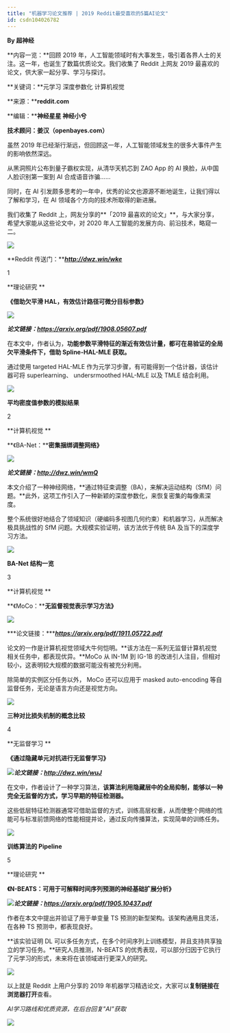 ```yaml
---
title: "机器学习论文推荐 | 2019 Reddit最受喜欢的5篇AI论文"
id: csdn104026782
---
```


**By 超神经**

**内容一览：**回顾 2019 年，人工智能领域时有大事发生，吸引着各界人士的关注。这一年，也诞生了数篇优质论文。我们收集了 Reddit 上网友 2019 最喜欢的论文，供大家一起分享、学习与探讨。

**关键词：**元学习 深度参数化 计算机视觉 

**来源：****reddit.com**

**编辑：****神经星星 神经小兮**

**技术顾问：姜汉（openbayes.com）** 

虽然 2019 年已经渐行渐远，但回顾这一年，人工智能领域发生的很多大事件产生的影响依然深远。

从黑洞照片公布到量子霸权实现，从清华天机芯到 ZAO App 的 AI 换脸，从中国人脸识别第一案到 AI 合成语音诈骗……

同时，在 AI 引发颇多思考的一年中，优秀的论文也源源不断地诞生，让我们得以了解和学习，在 AI 领域各个方向的技术所取得的新进展。

我们收集了 Reddit 上，网友分享的**「2019 最喜欢的论文」**，与大家分享，希望大家能从这些论文中，对 2020 年人工智能的发展方向、前沿技术，略窥一二。

![](../img/63f057a60aae00d1f3570c5e0bdb33aa.png)

**Reddit 传送门：*******http://dwz.win/wke*****

1

**理论研究 **

**《借助欠平滑 HAL，有效估计路径可微分目标参数》**

![](../img/614e7a9da21b172017b9c0ba7071ca18.png)

***论文链接：https://arxiv.org/pdf/1908.05607.pdf***

在本文中，作者认为，**功能参数平滑特征的渐近有效估计量，都可在易验证的全局欠平滑条件下，借助 Spline-HAL-MLE 获取。**

通过使用 targeted HAL-MLE 作为元学习步骤，有可能得到一个估计器，该估计器可将 superlearning、 undersrmoothed HAL-MLE 以及 TMLE 结合利用。

![](../img/048703b188c0b2007e175391b40d3506.png)

**平均密度值参数的模拟结果** 

2

**计算机视觉 **

**《BA-Net：****密集捆绑调整网络》**

![](../img/02467158cf3022d1e2f7a507695a96a2.png)

***论文链接：http://dwz.win/wmQ***

本文介绍了一种神经网络，**通过特征束调整（BA），来解决运动结构（SfM）问题。**此外，这项工作引入了一种新颖的深度参数化，来恢复密集的每像素深度。

整个系统很好地结合了领域知识（硬编码多视图几何约束）和机器学习，从而解决极具挑战性的 SfM 问题。大规模实验证明，该方法优于传统 BA 及当下的深度学习方法。

![](../img/719f8efc97ab09cab66da0fe0700f4bb.png)

**BA-Net 结构一览**

3

**计算机视觉 **

**《MoCo：****无监督视觉表示学习方法》**

![](../img/9d32152540d35262b5b436d35491f718.png)

***论文链接：******https://arxiv.org/pdf/1911.05722.pdf***

论文的一作是计算机视觉领域大牛何恺明。**该方法在一系列无监督计算机视觉相关任务中，都表现优异。**MoCo 从 IN-1M 到 IG-1B 的改进引人注目，但相对较小，这表明较大规模的数据可能没有被充分利用。

除简单的实例区分任务以外， MoCo 还可以应用于 masked auto-encoding 等自监督任务，无论是语言方向还是视觉方向。

![](../img/7ba1f7baf5eb406af3f2ce6f9dbdf502.png)

**三种对比损失机制的概念比较**

4

**无监督学习 **

**《通过隐藏单元对抗进行无监督学习》**

![](../img/feab250ae17753fdd7dcffcf1c803beb.png)***论文链接：http://dwz.win/wuJ***

在文中，作者设计了一种学习算法，**该算法利用隐藏层中的全局抑制，能够以一种完全无监督的方式，学习早期的特征检测器。**

这些低层特征检测器通常可借助监督的方式，训练高层权重，从而使整个网络的性能可与标准前馈网络的性能相提并论，通过反向传播算法，实现简单的训练任务。

![](../img/901a225c2d0922e3538e8fa47c66f77d.png)

**训练算法的 Pipeline**

5

**理论研究 **

**《N-BEATS：可用于可解释时间序列预测的神经基础扩展分析》**

![](../img/afb617d6c6ec9db05345d056fafff4c3.png)***论文链接：https://arxiv.org/pdf/1905.10437.pdf***

作者在本文中提出并验证了用于单变量 TS 预测的新型架构。该架构通用且灵活，在各种 TS 预测中，都表现良好。

**该实验证明 DL 可以多任务方式，在多个时间序列上训练模型，并且支持共享独立的学习任务。**研究人员推测，N-BEATS 的优秀表现，可以部分归因于它执行了元学习的形式，未来将在该领域进行更深入的研究。

![](../img/0fc4cf3e6dcafffb9166920bd50c8375.png)

以上就是 Reddit 上用户分享的 2019 年机器学习精选论文，大家可以**复制链接在浏览器打开**查看。

*AI学习路线和优质资源，在后台回复"AI"获取*

![](../img/ac1260bd6d55ebcd4401293b8b1ef5ff.png)